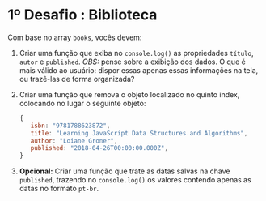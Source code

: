# 1º Desafio : Biblioteca

Com base no array `books`, vocês devem:

1. Criar uma função que exiba no `console.log()` as propriedades `título`, `autor` e `published`. *OBS:* pense sobre a exibição dos dados. O que é mais válido ao usuário: dispor essas apenas essas informações na tela, ou trazê-las de forma organizada?

2. Criar uma função que remova o objeto localizado no quinto index, colocando no lugar o seguinte objeto:

   ```JavaScript
   { 
      isbn: "9781788623872",
      title: "Learning JavaScript Data Structures and Algorithms",
      author: "Loiane Groner",
      published: "2018-04-26T00:00:00.000Z",
   }
   ```

3. **Opcional:** Criar uma função que trate as datas salvas na chave `published`, trazendo no `console.log()` os valores contendo apenas as datas no formato `pt-br`.
